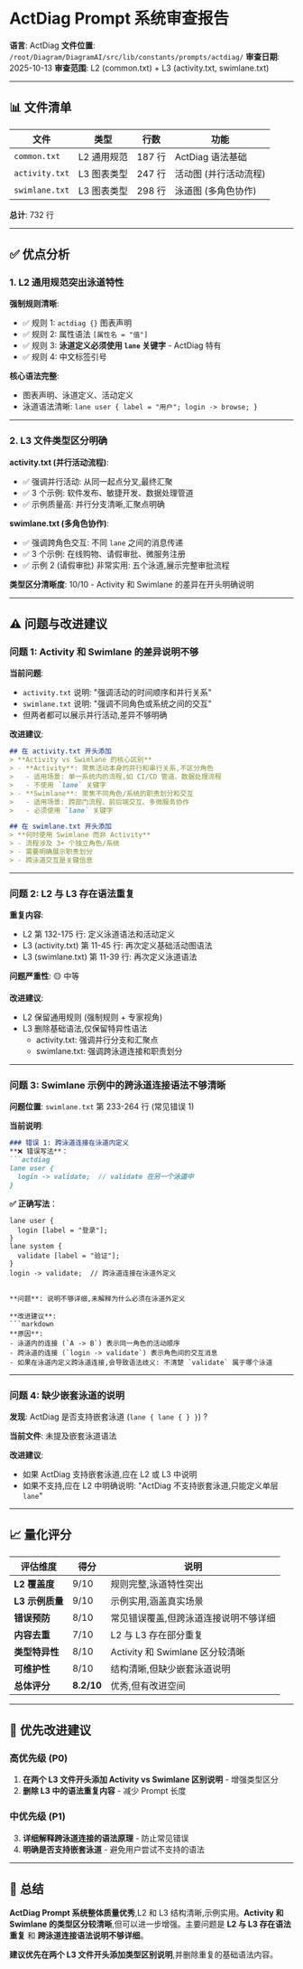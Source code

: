 # ActDiag Prompt 系统审查报告

**语言**: ActDiag
**文件位置**: `/root/Diagram/DiagramAI/src/lib/constants/prompts/actdiag/`
**审查日期**: 2025-10-13
**审查范围**: L2 (common.txt) + L3 (activity.txt, swimlane.txt)

---

## 📊 文件清单

| 文件 | 类型 | 行数 | 功能 |
|------|------|------|------|
| `common.txt` | L2 通用规范 | 187 行 | ActDiag 语法基础 |
| `activity.txt` | L3 图表类型 | 247 行 | 活动图 (并行活动流程) |
| `swimlane.txt` | L3 图表类型 | 298 行 | 泳道图 (多角色协作) |

**总计**: 732 行

---

## ✅ 优点分析

### 1. L2 通用规范突出泳道特性

**强制规则清晰**:
- ✅ 规则 1: `actdiag {}` 图表声明
- ✅ 规则 2: 属性语法 `[属性名 = "值"]`
- ✅ 规则 3: **泳道定义必须使用 `lane` 关键字** - ActDiag 特有
- ✅ 规则 4: 中文标签引号

**核心语法完整**:
- 图表声明、泳道定义、活动定义
- 泳道语法清晰: `lane user { label = "用户"; login -> browse; }`

---

### 2. L3 文件类型区分明确

**activity.txt (并行活动流程)**:
- ✅ 强调并行活动: 从同一起点分叉,最终汇聚
- ✅ 3 个示例: 软件发布、敏捷开发、数据处理管道
- ✅ 示例质量高: 并行分支清晰,汇聚点明确

**swimlane.txt (多角色协作)**:
- ✅ 强调跨角色交互: 不同 `lane` 之间的消息传递
- ✅ 3 个示例: 在线购物、请假审批、微服务注册
- ✅ 示例 2 (请假审批) 非常实用: 五个泳道,展示完整审批流程

**类型区分清晰度**: 10/10 - Activity 和 Swimlane 的差异在开头明确说明

---

## ⚠️ 问题与改进建议

### 问题 1: Activity 和 Swimlane 的差异说明不够

**当前问题**:
- `activity.txt` 说明: "强调活动的时间顺序和并行关系"
- `swimlane.txt` 说明: "强调不同角色或系统之间的交互"
- 但两者都可以展示并行活动,差异不够明确

**改进建议**:
```markdown
## 在 activity.txt 开头添加
> **Activity vs Swimlane 的核心区别**
> - **Activity**: 聚焦活动本身的并行和串行关系,不区分角色
>   - 适用场景: 单一系统内的流程,如 CI/CD 管道、数据处理流程
>   - 不使用 `lane` 关键字
> - **Swimlane**: 聚焦不同角色/系统的职责划分和交互
>   - 适用场景: 跨部门流程、前后端交互、多微服务协作
>   - 必须使用 `lane` 关键字

## 在 swimlane.txt 开头添加
> **何时使用 Swimlane 而非 Activity**
> - 流程涉及 3+ 个独立角色/系统
> - 需要明确展示职责划分
> - 跨泳道交互是关键信息
```

---

### 问题 2: L2 与 L3 存在语法重复

**重复内容**:
- L2 第 132-175 行: 定义泳道语法和活动定义
- L3 (activity.txt) 第 11-45 行: 再次定义基础活动图语法
- L3 (swimlane.txt) 第 11-39 行: 再次定义泳道语法

**问题严重性**: 🟡 中等

**改进建议**:
- L2 保留通用规则 (强制规则 + 专家视角)
- L3 删除基础语法,仅保留特异性语法
  - activity.txt: 强调并行分支和汇聚点
  - swimlane.txt: 强调跨泳道连接和职责划分

---

### 问题 3: Swimlane 示例中的跨泳道连接语法不够清晰

**问题位置**: `swimlane.txt` 第 233-264 行 (常见错误 1)

**当前说明**:
```markdown
### 错误 1: 跨泳道连接在泳道内定义
**❌ 错误写法**：
```actdiag
lane user {
  login -> validate;  // validate 在另一个泳道中
}
```

**✅ 正确写法**：
```actdiag
lane user {
  login [label = "登录"];
}
lane system {
  validate [label = "验证"];
}
login -> validate;  // 跨泳道连接在泳道外定义
```
```

**问题**: 说明不够详细,未解释为什么必须在泳道外定义

**改进建议**:
```markdown
**原因**:
- 泳道内的连接 (`A -> B`) 表示同一角色的活动顺序
- 跨泳道的连接 (`login -> validate`) 表示角色间的交互消息
- 如果在泳道内定义跨泳道连接,会导致语法歧义: 不清楚 `validate` 属于哪个泳道
```

---

### 问题 4: 缺少嵌套泳道的说明

**发现**: ActDiag 是否支持嵌套泳道 (`lane { lane { } }`) ?

**当前文件**: 未提及嵌套泳道语法

**改进建议**:
- 如果 ActDiag 支持嵌套泳道,应在 L2 或 L3 中说明
- 如果不支持,应在 L2 中明确说明: "ActDiag 不支持嵌套泳道,只能定义单层 `lane`"

---

## 📈 量化评分

| 评估维度 | 得分 | 说明 |
|---------|------|------|
| **L2 覆盖度** | 9/10 | 规则完整,泳道特性突出 |
| **L3 示例质量** | 9/10 | 示例实用,涵盖真实场景 |
| **错误预防** | 8/10 | 常见错误覆盖,但跨泳道连接说明不够详细 |
| **内容去重** | 7/10 | L2 与 L3 存在部分重复 |
| **类型特异性** | 8/10 | Activity 和 Swimlane 区分较清晰 |
| **可维护性** | 8/10 | 结构清晰,但缺少嵌套泳道说明 |
| **总体评分** | **8.2/10** | 优秀,但有改进空间 |

---

## 🎯 优先改进建议

### 高优先级 (P0)
1. **在两个 L3 文件开头添加 Activity vs Swimlane 区别说明** - 增强类型区分
2. **删除 L3 中的语法重复内容** - 减少 Prompt 长度

### 中优先级 (P1)
3. **详细解释跨泳道连接的语法原理** - 防止常见错误
4. **明确是否支持嵌套泳道** - 避免用户尝试不支持的语法

---

## 📝 总结

**ActDiag Prompt 系统整体质量优秀**,L2 和 L3 结构清晰,示例实用。**Activity 和 Swimlane 的类型区分较清晰**,但可以进一步增强。主要问题是 **L2 与 L3 存在语法重复** 和 **跨泳道连接语法说明不够详细**。

**建议优先在两个 L3 文件开头添加类型区别说明**,并删除重复的基础语法内容。
